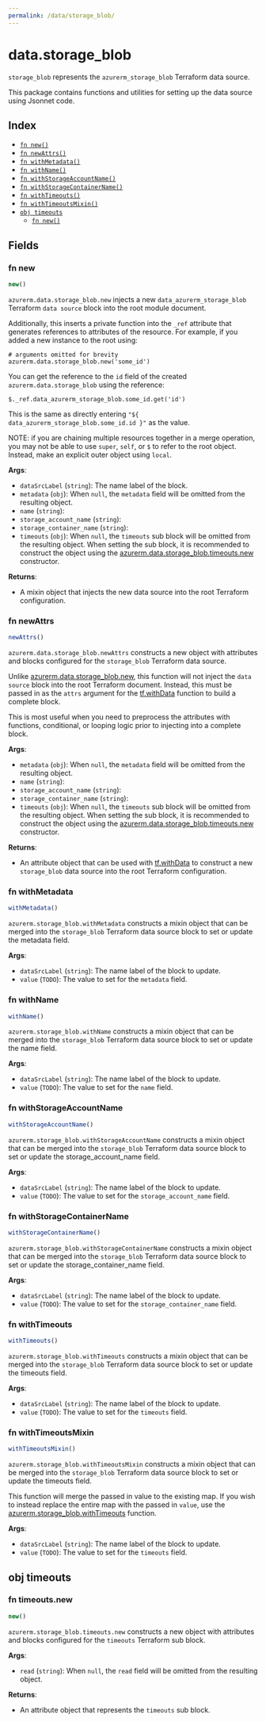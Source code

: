 ```yaml
---
permalink: /data/storage_blob/
---
```


# data.storage_blob

`storage_blob` represents the `azurerm_storage_blob` Terraform data source.



This package contains functions and utilities for setting up the data source using Jsonnet code.


## Index

* [`fn new()`](#fn-new)
* [`fn newAttrs()`](#fn-newattrs)
* [`fn withMetadata()`](#fn-withmetadata)
* [`fn withName()`](#fn-withname)
* [`fn withStorageAccountName()`](#fn-withstorageaccountname)
* [`fn withStorageContainerName()`](#fn-withstoragecontainername)
* [`fn withTimeouts()`](#fn-withtimeouts)
* [`fn withTimeoutsMixin()`](#fn-withtimeoutsmixin)
* [`obj timeouts`](#obj-timeouts)
  * [`fn new()`](#fn-timeoutsnew)

## Fields

### fn new

```ts
new()
```


`azurerm.data.storage_blob.new` injects a new `data_azurerm_storage_blob` Terraform `data source`
block into the root module document.

Additionally, this inserts a private function into the `_ref` attribute that generates references to attributes of the
resource. For example, if you added a new instance to the root using:

    # arguments omitted for brevity
    azurerm.data.storage_blob.new('some_id')

You can get the reference to the `id` field of the created `azurerm.data.storage_blob` using the reference:

    $._ref.data_azurerm_storage_blob.some_id.get('id')

This is the same as directly entering `"${ data_azurerm_storage_blob.some_id.id }"` as the value.

NOTE: if you are chaining multiple resources together in a merge operation, you may not be able to use `super`, `self`,
or `$` to refer to the root object. Instead, make an explicit outer object using `local`.

**Args**:
  - `dataSrcLabel` (`string`): The name label of the block.
  - `metadata` (`obj`):  When `null`, the `metadata` field will be omitted from the resulting object.
  - `name` (`string`): 
  - `storage_account_name` (`string`): 
  - `storage_container_name` (`string`): 
  - `timeouts` (`obj`):  When `null`, the `timeouts` sub block will be omitted from the resulting object. When setting the sub block, it is recommended to construct the object using the [azurerm.data.storage_blob.timeouts.new](#fn-storageblobtimeoutsnew) constructor.

**Returns**:
- A mixin object that injects the new data source into the root Terraform configuration.


### fn newAttrs

```ts
newAttrs()
```


`azurerm.data.storage_blob.newAttrs` constructs a new object with attributes and blocks configured for the `storage_blob`
Terraform data source.

Unlike [azurerm.data.storage_blob.new](#fn-storageblobnew), this function will not inject the `data source`
block into the root Terraform document. Instead, this must be passed in as the `attrs` argument for the
[tf.withData](https://github.com/tf-libsonnet/core/tree/main/docs#fn-withdata) function to build a complete block.

This is most useful when you need to preprocess the attributes with functions, conditional, or looping logic prior to
injecting into a complete block.

**Args**:
  - `metadata` (`obj`):  When `null`, the `metadata` field will be omitted from the resulting object.
  - `name` (`string`): 
  - `storage_account_name` (`string`): 
  - `storage_container_name` (`string`): 
  - `timeouts` (`obj`):  When `null`, the `timeouts` sub block will be omitted from the resulting object. When setting the sub block, it is recommended to construct the object using the [azurerm.data.storage_blob.timeouts.new](#fn-storageblobtimeoutsnew) constructor.

**Returns**:
  - An attribute object that can be used with [tf.withData](https://github.com/tf-libsonnet/core/tree/main/docs#fn-withdata) to construct a new `storage_blob` data source into the root Terraform configuration.


### fn withMetadata

```ts
withMetadata()
```

`azurerm.storage_blob.withMetadata` constructs a mixin object that can be merged into the `storage_blob`
Terraform data source block to set or update the metadata field.



**Args**:
  - `dataSrcLabel` (`string`): The name label of the block to update.
  - `value` (`TODO`): The value to set for the `metadata` field.


### fn withName

```ts
withName()
```

`azurerm.storage_blob.withName` constructs a mixin object that can be merged into the `storage_blob`
Terraform data source block to set or update the name field.



**Args**:
  - `dataSrcLabel` (`string`): The name label of the block to update.
  - `value` (`TODO`): The value to set for the `name` field.


### fn withStorageAccountName

```ts
withStorageAccountName()
```

`azurerm.storage_blob.withStorageAccountName` constructs a mixin object that can be merged into the `storage_blob`
Terraform data source block to set or update the storage_account_name field.



**Args**:
  - `dataSrcLabel` (`string`): The name label of the block to update.
  - `value` (`TODO`): The value to set for the `storage_account_name` field.


### fn withStorageContainerName

```ts
withStorageContainerName()
```

`azurerm.storage_blob.withStorageContainerName` constructs a mixin object that can be merged into the `storage_blob`
Terraform data source block to set or update the storage_container_name field.



**Args**:
  - `dataSrcLabel` (`string`): The name label of the block to update.
  - `value` (`TODO`): The value to set for the `storage_container_name` field.


### fn withTimeouts

```ts
withTimeouts()
```

`azurerm.storage_blob.withTimeouts` constructs a mixin object that can be merged into the `storage_blob`
Terraform data source block to set or update the timeouts field.



**Args**:
  - `dataSrcLabel` (`string`): The name label of the block to update.
  - `value` (`TODO`): The value to set for the `timeouts` field.


### fn withTimeoutsMixin

```ts
withTimeoutsMixin()
```

`azurerm.storage_blob.withTimeoutsMixin` constructs a mixin object that can be merged into the `storage_blob`
Terraform data source block to set or update the timeouts field.

This function will merge the passed in value to the existing map. If you wish
to instead replace the entire map with the passed in `value`, use the [azurerm.storage_blob.withTimeouts](TODO)
function.


**Args**:
  - `dataSrcLabel` (`string`): The name label of the block to update.
  - `value` (`TODO`): The value to set for the `timeouts` field.


## obj timeouts



### fn timeouts.new

```ts
new()
```


`azurerm.storage_blob.timeouts.new` constructs a new object with attributes and blocks configured for the `timeouts`
Terraform sub block.



**Args**:
  - `read` (`string`):  When `null`, the `read` field will be omitted from the resulting object.

**Returns**:
  - An attribute object that represents the `timeouts` sub block.
